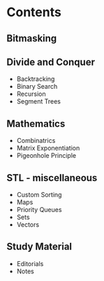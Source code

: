 # Contents
## Bitmasking
## Divide and Conquer
- Backtracking
- Binary Search
- Recursion
- Segment Trees
## Mathematics
- Combinatrics
- Matrix Exponentiation
- Pigeonhole Principle
## STL - miscellaneous
- Custom Sorting
- Maps
- Priority Queues
- Sets
- Vectors
## Study Material
- Editorials
- Notes